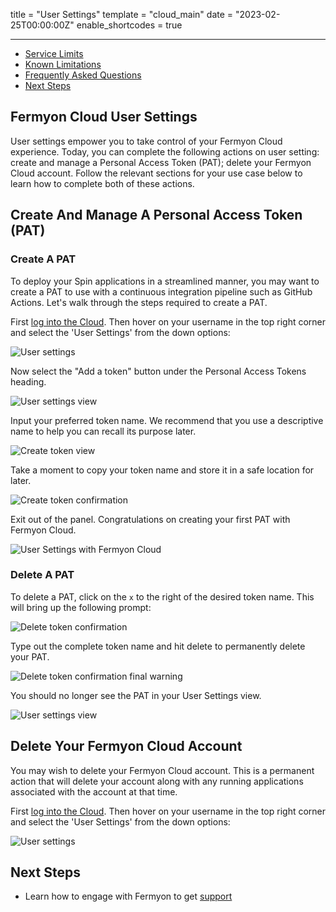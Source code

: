 title = "User Settings"
template = "cloud_main"
date = "2023-02-25T00:00:00Z"
enable_shortcodes = true

---
- [Service Limits](#service-limits)
- [Known Limitations](#known-limitations)
- [Frequently Asked Questions](#frequently-asked-questions)
- [Next Steps](#next-steps)

## Fermyon Cloud User Settings

User settings empower you to take control of your Fermyon Cloud experience. Today, you can complete the following actions on user setting: create and manage a Personal Access Token (PAT); delete your Fermyon Cloud account. Follow the relevant sections for your use case below to learn how to complete both of these actions. 

## Create And Manage A Personal Access Token (PAT)

### Create A PAT
To deploy your Spin applications in a streamlined manner, you may want to create a PAT to use with a continuous integration pipeline such as GitHub Actions. Let's walk through the steps required to create a PAT.

First [log into the Cloud](/quickstart.md#log-in-to-the-fermyon-cloud). Then hover on your username in the top right corner and select the 'User Settings' from the down options:

![User settings](/static/image/user-setting.png)

Now select the "Add a token" button under the Personal Access Tokens heading. 

![User settings view](/static/image/user-setting-view.png)

Input your preferred token name. We recommend that you use a  descriptive name to help you can recall its purpose later. 

![Create token view](/static/image/create-token.png)

Take a moment to copy your token name and store it in a safe location for later. 

![Create token confirmation](/static/image/create-token-confirmation.png)

Exit out of the panel. Congratulations on creating your first PAT with Fermyon Cloud. 

![User Settings with Fermyon Cloud](/static/image/user-settings-with-token.png)

### Delete A PAT
To delete a PAT, click on the `x` to the right of the desired token name. This will bring up the following prompt:

![Delete token confirmation](/static/image/delete-token-confirmation.png)

Type out the complete token name and hit delete to permanently delete your PAT. 

![Delete token confirmation final warning](/static/image/delete-token-confirmation-2.png)

You should no longer see the PAT in your User Settings view.

![User settings view](/static/image/user-setting-view.png)

## Delete Your Fermyon Cloud Account
You may wish to delete your Fermyon Cloud account. This is a permanent action that will delete your account along with any running applications associated with the account at that time.

First [log into the Cloud](/quickstart.md#log-in-to-the-fermyon-cloud). Then hover on your username in the top right corner and select the 'User Settings' from the down options:

![User settings](/static/image/user-setting.png)



## Next Steps

- Learn how to engage with Fermyon to get [support](support)
